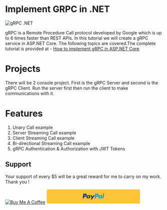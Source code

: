 # Implement GRPC in .NET

<img src="https://www.yogihosting.com/wp-content/uploads/2020/06/grpc-aspnet-core.png" alt="gRPC .NET"  title="gRPC in .NET">

gRPC is a Remote Procedure Call protocol developed by Google which is up to 6 times faster than REST APIs. In this tutorial we will create a gRPC service in ASP.NET Core. The following topics are covered.The complete tutorial is provided at - <a href="https://www.yogihosting.com/grpc-aspnet-core/">How to implement gRPC in ASP.NET Core</a>.

# Projects
There will be 2 console  project. First is the gRPC Server and second is the gRPC Client. Run the server first then run the client to make communications with it. 

# Features
1. Unary Call example
2. Server Streaming Call example
3. Client Streaming Call example
4. Bi-directional Streaming Call example
5. gRPC Authentication & Authorization with JWT Tokens

## Support

Your support of every $5 will be a great reward for me to carry on my work. Thank you !

<a href="https://www.buymeacoffee.com/YogYogi" target="_blank"><img src="https://cdn.buymeacoffee.com/buttons/v2/default-yellow.png" alt="Buy Me A Coffee" width="200"  style="height: 60px !important;width: 200px !important;" ></a>
<a href="https://www.paypal.com/paypalme/yogihosting" target="_blank"><img src="https://raw.githubusercontent.com/yogyogi/yogyogi/main/paypal.png" alt="Paypal Me" width="300"></a>

